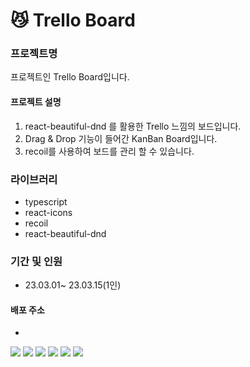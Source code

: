 # 😼 Trello Board

### 프로젝트명
프로젝트인 Trello Board입니다.

#### 프로젝트 설명
1. react-beautiful-dnd 를 활용한 Trello 느낌의 보드입니다.
2. Drag & Drop 기능이 들어간 KanBan Board입니다.
3. recoil를 사용하여 보드를 관리 할 수 있습니다.

### 라이브러리
- typescript
- react-icons
- recoil
- react-beautiful-dnd

### 기간 및 인원
- 23.03.01~ 23.03.15(1인)

#### 배포 주소
- 



<img src="https://img.shields.io/badge/JavaScript-F7DF1E?style=for-the-badge&logo=JavaScript&logoColor=white"> <img src="https://img.shields.io/badge/React-61DAFB?style=for-the-badge&logo=React&logoColor=white"> 
<img src="https://img.shields.io/badge/TypeScript-3178C6?style=for-the-badge&logo=TypeScript&logoColor=white">
<img src="https://img.shields.io/badge/styled--components-DB7093?style=for-the-badge&logo=styled-components&logoColor=white">
<img src="https://img.shields.io/badge/HTML5-E34F26?style=for-the-badge&logo=HTML5&logoColor=white">
<img src="https://img.shields.io/badge/CSS3-1572B6?style=for-the-badge&logo=CSS3&logoColor=white">
